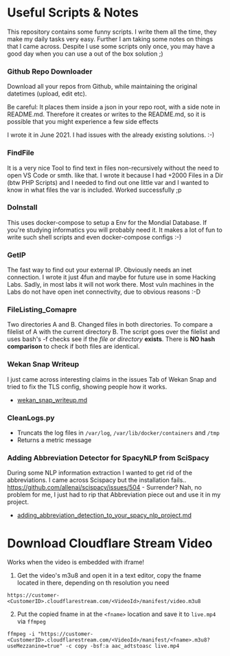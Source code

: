 # Useful Scripts & Notes
This repository contains some funny scripts. I write them all the time, they make my daily tasks very easy. Further I am taking some notes on things that I came across. Despite I use some scripts only once, you may have a good day when you can use a out of the box solution ;)

### Github Repo Downloader
Download all your repos from Github, while maintaining the original datetimes (upload, edit etc).

Be careful: It places them inside a json in your repo root, with a side note in README.md. 
Therefore it creates or writes to the README.md, so it is possible that you might experience a few side effects 

I wrote it in June 2021. I had issues with the already existing solutions. :-) 

### FindFile 
It is a very nice Tool to find text in files non-recursively without the need to open VS Code or smth. like that.
I wrote it because I had +2000 Files in a Dir (btw PHP Scripts) and I needed to find out one little var and I wanted to know in what files the var is included.
Worked successfully ;p

### DoInstall 
This uses docker-compose to setup a Env for the Mondial Database. If you're studying informatics you will probably need it.
It makes a lot of fun to write such shell scripts and even docker-compose configs :-)

### GetIP
The fast way to find out your external IP. Obviously needs an inet connection. I wrote it just 4fun and maybe for future use in some Hacking Labs.
Sadly, in most labs it will not work there. Most vuln machines in the Labs do not have open inet connectivity, due to obvious reasons :-D

### FileListing_Comapre
Two directories A and B. Changed files in both directories. To compare a filelist of A with the current directory B. The script goes over the filelist and uses bash's -f checks see if the *file or directory* **exists**. There is **NO hash comparison** to check if both files are identical.

### Wekan Snap Writeup
I just came across interesting claims in the issues Tab of Wekan Snap and tried to fix the TLS config, showing people how it works. 
- [wekan_snap_writeup.md](wekan_snap_writeup.md)

### CleanLogs.py
- Truncats the log files in `/var/log`, `/var/lib/docker/containers` and `/tmp`
- Returns a metric message

### Adding Abbreviation Detector for SpacyNLP from SciSpacy
During some NLP information extraction I wanted to get rid of the abbreviations. I came across Scispacy but the installation fails.. https://github.com/allenai/scispacy/issues/504 - Surrender? Nah, no problem for me, I just had to rip that Abbreviation piece out and use it in my project.
- [adding_abbreviation_detection_to_your_spacy_nlp_project.md](adding_abbreviation_detection_to_your_spacy_nlp_project.md)

# Download Cloudflare Stream Video 
Works when the video is embedded with iframe!

1. Get the video's m3u8 and open it in a text editor, copy the fname located in there, depending on th resolution you need
```
https://customer-<CustomerID>.cloudflarestream.com/<VideoId>/manifest/video.m3u8
```

2. Put the copied fname in at the `<fname>` location and save it to `live.mp4` via `ffmpeg`
```
ffmpeg -i "https://customer-<CustomerID>.cloudflarestream.com/<VideoId>/manifest/<fname>.m3u8?useMezzanine=true" -c copy -bsf:a aac_adtstoasc live.mp4
```
